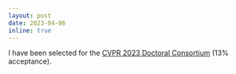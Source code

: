```yaml
---
layout: post
date: 2023-04-06
inline: true
---
```


I have been selected for the [CVPR 2023 Doctoral Consortium](https://cvpr2023.thecvf.com/Conferences/2023/CallForDoctoralConsortium) (13% acceptance). 
